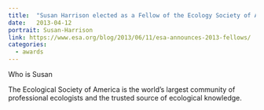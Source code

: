 ```yaml
---
title:  "Susan Harrison elected as a Fellow of the Ecology Society of America"
date:   2013-04-12
portrait: Susan-Harrison
link: https://www.esa.org/blog/2013/06/11/esa-announces-2013-fellows/
categories:
  - awards
---
```

Who is Susan

The Ecological Society of America is the world’s largest community of professional ecologists and the trusted source of ecological knowledge.

